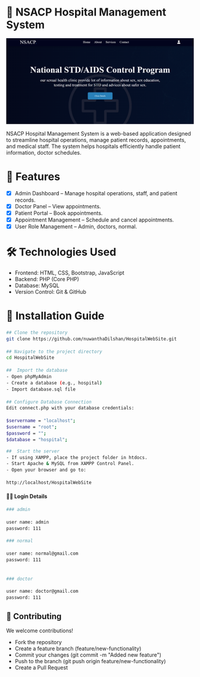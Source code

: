 # 🏥 NSACP Hospital Management System

![NSACP Hospital](/Images/readme_image.png)

NSACP Hospital Management System is a web-based application designed to streamline hospital operations, manage patient records, appointments, and medical staff. The system helps hospitals efficiently handle patient information, doctor schedules.

# 📌 Features
- [x] Admin Dashboard – Manage hospital operations, staff, and patient records.
- [x] Doctor Panel – View appointments.
- [x] Patient Portal – Book appointments.
- [x] Appointment Management – Schedule and cancel appointments.
- [x] User Role Management – Admin, doctors, normal.

# 🛠️ Technologies Used
- Frontend: HTML, CSS, Bootstrap, JavaScript
- Backend: PHP (Core PHP)
- Database: MySQL
- Version Control: Git & GitHub

# 🚀 Installation Guide
```sh
## Clone the repository
git clone https://github.com/nuwanthaDilshan/HospitalWebSite.git

## Navigate to the project directory
cd HospitalWebSite

##  Import the database
- Open phpMyAdmin
- Create a database (e.g., hospital)
- Import database.sql file

## Configure Database Connection
Edit connect.php with your database credentials:

$servername = "localhost";
$username = "root";
$password = "";
$database = "hospital";

```

```sh
##  Start the server
- If using XAMPP, place the project folder in htdocs.
- Start Apache & MySQL from XAMPP Control Panel.
- Open your browser and go to:

http://localhost/HospitalWebSite

```

#### 🤘🏻 Login Details

```sh
### admin

user name: admin
password: 111

### normal

user name: normal@gmail.com
password: 111


### doctor

user name: doctor@gmail.com
password: 111

```

## 🤝 Contributing
We welcome contributions!

- Fork the repository
- Create a feature branch (feature/new-functionality)
- Commit your changes (git commit -m "Added new feature")
- Push to the branch (git push origin feature/new-functionality)
- Create a Pull Request

